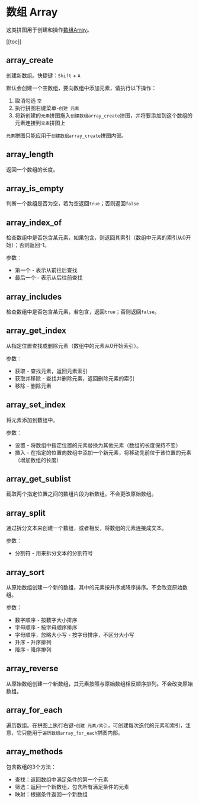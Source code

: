 # 数组 Array

这类拼图用于创建和操作[数组Array](https://developer.mozilla.org/zh-CN/docs/Web/JavaScript/Reference/Global_Objects/Array)。

[[toc]]

## array_create

创建新数组。快捷键：`Shift` + `A`

默认会创建一个空数组，要向数组中添加元素，请执行以下操作：
1. 取消勾选 `空`
2. 执行拼图右键菜单-`创建 元素`
3. 将新创建的`元素`拼图拖入`创建数组array_create`拼图，并将要添加到这个数组的元素连接到`元素`拼图上

`元素`拼图只能应用于`创建数组array_create`拼图内部。

## array_length

返回一个数组的长度。

## array_is_empty

判断一个数组是否为空，若为空返回`true`；否则返回`false`

## array_index_of

检查数组中是否包含某元素，如果包含，则返回其索引（数组中元素的索引从0开始）；否则返回-1。

参数：
- 第一个 - 表示从前往后查找
- 最后一个 - 表示从后往前查找

## array_includes

检查数组中是否包含某元素，若包含，返回`true`；否则返回`false`。

## array_get_index

从指定位置查找或删除元素（数组中的元素从0开始索引）。

参数：
- 获取 - 查找元素，返回元素索引
- 获取并移除 - 查找并删除元素，返回删除元素的索引
- 移除 - 删除元素

## array_set_index

将元素添加到数组中。

参数：
- 设置 - 将数组中指定位置的元素替换为其他元素（数组的长度保持不变）
- 插入 - 在指定的位置向数组中添加一个新元素，将移动先前位于该位置的元素（增加数组的长度）

## array_get_sublist

截取两个指定位置之间的数组片段为新数组。不会更改原始数组。

## array_split

通过拆分文本来创建一个数组，或者相反，将数组的元素连接成文本。

参数：
- 分割符 - 用来拆分文本的分割符号

## array_sort

从原始数组创建一个新的数组，其中的元素按升序或降序排序。不会改变原始数组。

参数：
- 数字顺序 - 按数字大小排序
- 字母顺序 - 按字母顺序排序
- 字母顺序，忽略大小写 - 按字母排序，不区分大小写
- 升序 - 升序排列
- 降序 - 降序排列

## array_reverse

从原始数组创建一个新数组，其元素按照与原始数组相反顺序排列。不会改变原始数组。

## array_for_each

遍历数组。在拼图上执行右键-`创建 元素/索引`，可创建每次迭代的元素和索引，注意，它只能用于`遍历数组array_for_each`拼图内部。

## array_methods

包含数组的3个方法：

- 查找：返回数组中满足条件的第一个元素
- 筛选：返回一个新数组，包含所有满足条件的元素
- 映射：根据条件返回一个新数组